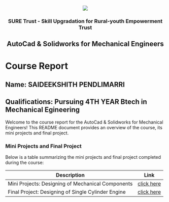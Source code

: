 <!-- PROJECT LOGO -->
<br />

<div align="center">
   <img src='https://user-images.githubusercontent.com/73131499/166115643-d3187f47-d38f-41b2-ae42-5ecbbc60de14.png' />


<h3 align="center">SURE Trust - Skill Upgradation for Rural-youth Empowerment Trust</h3>
  <h2>AutoCad & Solidworks for Mechanical Engineers</h2>
</div>

# Course Report

## Name: SAIDEEKSHITH PENDLIMARRI

## Qualifications:  Pursuing 4TH YEAR Btech in Mechanical Egineering

Welcome to the course report for the AutoCad & Solidworks for Mechanical Engineers! This README document provides an overview of the course, its mini projects and final project.

### Mini Projects and Final Project

Below is a table summarizing the mini projects and final project completed during the course:

| Description                               | Link                                    |
|-------------------------------------------|-----------------------------------------|
| Mini Projects: Designing of Mechanical Components     |  [click here](https://github.com/sure-trust/G5_Autocad/tree/main/Mini%20Projects/Sai%20Deekshith)                         |
| Final Project:  Designing of Single Cylinder Engine     |  [click here](https://github.com/sure-trust/G5_Autocad/tree/main/Final%20Capstone%20Project/Sai%20Deekshith/SINGLE%20CYLINDER%20ENGINE)                         |
